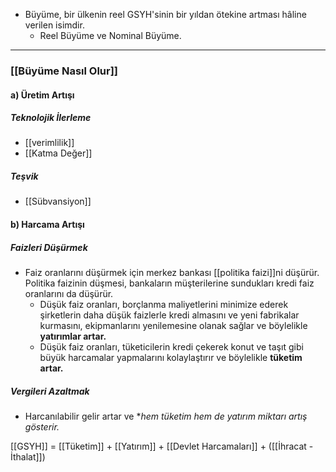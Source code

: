 - Büyüme, bir ülkenin reel GSYH'sinin bir yıldan ötekine artması hâline verilen isimdir.
	- Reel Büyüme ve Nominal Büyüme.
	
---
### [[Büyüme Nasıl Olur]]

#### a) Üretim Artışı
##### Teknolojik İlerleme
- [[verimlilik]]
- [[Katma Değer]]
##### Teşvik
- [[Sübvansiyon]]
#### b) Harcama Artışı
##### Faizleri Düşürmek
- Faiz oranlarını düşürmek için merkez bankası [[politika faizi]]ni düşürür. Politika faizinin düşmesi, bankaların müşterilerine sundukları kredi faiz oranlarını da düşürür.
	- Düşük faiz oranları, borçlanma maliyetlerini minimize ederek şirketlerin daha düşük faizlerle kredi almasını ve yeni fabrikalar kurmasını, ekipmanlarını yenilemesine olanak sağlar ve böylelikle **yatırımlar artar.**
	- Düşük faiz oranları, tüketicilerin kredi çekerek konut ve taşıt gibi büyük harcamalar yapmalarını kolaylaştırır ve böylelikle **tüketim artar.**
##### Vergileri Azaltmak
- Harcanılabilir gelir artar ve **hem tüketim hem de yatırım miktarı artış gösterir.*

[[GSYH]] = [[Tüketim]] + [[Yatırım]] + [[Devlet Harcamaları]] + ([[İhracat - İthalat]])